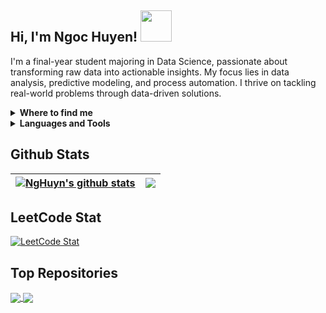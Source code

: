 ## Hi, I'm Ngoc Huyen! <img src="https://media.giphy.com/media/mGcNjsfWAjY5AEZNw6/giphy.gif" width="50"> 
I'm a final-year student majoring in Data Science, passionate about transforming raw data into actionable insights. My focus lies in data analysis, predictive modeling, and process automation. I thrive on tackling real-world problems through data-driven solutions.

<details>
  <summary><b>Where to find me</b></summary>
  
[![Github](https://img.shields.io/badge/-Github-181717?style=for-the-badge&logo=Github&logoColor=white)](https://github.com/NgHuyn)
[![LinkedIn](https://img.shields.io/badge/-LinkedIn-0077B5?style=for-the-badge&logo=LinkedIn&logoColor=white)](https://www.linkedin.com/in/nhnhuyen/)
[![YouTube](https://img.shields.io/badge/-YouTube-FF0000?style=for-the-badge&logo=YouTube&logoColor=white)](https://www.youtube.com/@ngochuyennh3467)
[![Facebook](https://img.shields.io/badge/-Facebook-1877F2?style=for-the-badge&logo=Facebook&logoColor=white)](https://www.facebook.com/sia.hyun.96/)
[![Instagram](https://img.shields.io/badge/-Instagram-E4405F?style=for-the-badge&logo=Instagram&logoColor=white)](https://www.instagram.com/nhnhuynn/)

</details>

<details>
  <summary><b>Languages and Tools</b></summary>

<hr></hr>

![tools_I_use](https://img.shields.io/badge/-%F0%9F%9A%80%20Tools%20I%20use-orange)
![semicolon](https://img.shields.io/badge/-%3A-orange)
![Jupyter](https://img.shields.io/badge/Jupyter-F37626?style=flat&logo=Jupyter&logoColor=white)
![Python](https://img.shields.io/badge/Python-FFD43B?style=flat&logo=python&logoColor=darkgreen)
![Json](https://img.shields.io/badge/json-5E5C5C?style=flat&logo=json&logoColor=white)
![Vscode](https://img.shields.io/badge/Visual_Studio_Code-0078D4?style=flat&logo=visual%20studio%20code&logoColor=white)
![R](https://img.shields.io/badge/R-276DC3?style=flat&logo=r&logoColor=white)
![MySQL](https://img.shields.io/badge/MySQL-4479A1?style=flat&logo=mysql&logoColor=white)
![PostgreSQL](https://img.shields.io/badge/PostgreSQL-4169E1?style=flat&logo=postgresql&logoColor=white)
![MongoDB](https://img.shields.io/badge/MongoDB-47A248?style=flat&logo=mongodb&logoColor=white)
![Power BI](https://img.shields.io/badge/Power%20BI-F2C811?style=flat&logo=powerbi&logoColor=black)
![Excel](https://img.shields.io/badge/Excel-217346?style=flat&logo=microsoft-excel&logoColor=white)
![Prefect](https://img.shields.io/badge/Prefect-292F36?style=flat&logo=prefect&logoColor=white)

</details>

## Github Stats
| <a href="https://github.com/NgHuyn/github-readme-stats"><img align="center" src="https://github-readme-stats.vercel.app/api?username=NgHuyn&show_icons=true&include_all_commits=true&theme=buefy&hide_border=true" alt="NgHuyn's github stats" /></a> | <a href="https://github.com/NgHuyn/github-readme-stats"><img align="center" src="https://github-readme-stats.vercel.app/api/top-langs/?username=NgHuyn&layout=compact&theme=buefy&hide_border=true" /></a> |
| ------------- | ------------- |
## LeetCode Stat
<a href="https://leetcode-badge-sage.vercel.app/badge/NgHuyn?theme=dark&bgColor=282828">
  <img src="https://leetcode-badge-sage.vercel.app/badge/NgHuyn?theme=dark&bgColor=282828" alt="LeetCode Stat" />
</a>

## Top Repositories

<a href="https://github.com/NgHuyn/github-readme-stats">
  <img align="center" src="https://github-readme-stats.vercel.app/api/pin/?username=NgHuyn&repo=github-readme-stats&theme=buefy" />
</a>
<a href="https://github.com/NgHuyn/NgHuyn.github.io">
  <img align="center" src="https://github-readme-stats.vercel.app/api/pin/?username=NgHuyn&repo=NgHuyn.github.io&theme=buefy" />
</a>

<br />
<br />


